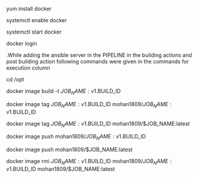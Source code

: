 yum install docker 

systemctl enable docker

systemctl start docker

docker login


.While adding the ansible server in the PIPELINE in the building actions and post building action following commands were given in the commands for execution column

cd /opt

docker image build -t $JOB_NAME:v1.$BUILD_ID

docker image tag $JOB_NAME:v1.$BUILD_ID mohan1809/$JOB_NAME:v1.$BUILD_ID

docker image tag $JOB_NAME:v1.$BUILD_ID mohan1809/$JOB_NAME:latest

docker image push mohan1809/$JOB_NAME:v1.$BUILD_ID

docker image push mohan1809/$JOB_NAME:latest

docker image rmi $JOB_NAME:v1.$BUILD_ID mohan1809/$JOB_NAME:v1.$BUILD_ID mohan1809/$JOB_NAME:latest

